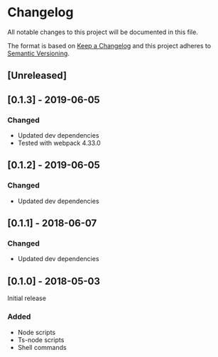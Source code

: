 # Changelog

All notable changes to this project will be documented in this file.

The format is based on [Keep a Changelog](http://keepachangelog.com/en/1.0.0/)
and this project adheres to [Semantic Versioning](http://semver.org/spec/v2.0.0.html).

## [Unreleased]

## [0.1.3] - 2019-06-05

### Changed
- Updated dev dependencies
- Tested with webpack 4.33.0

## [0.1.2] - 2019-06-05

### Changed
- Updated dev dependencies

## [0.1.1] - 2018-06-07

### Changed
- Updated dev dependencies

## [0.1.0] - 2018-05-03

Initial release

### Added

*   Node scripts
*   Ts-node scripts
*   Shell commands
